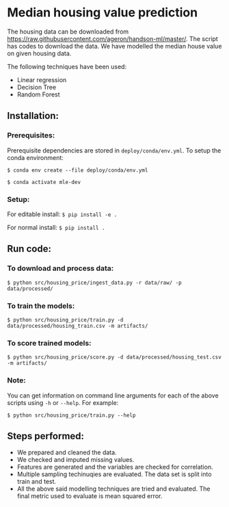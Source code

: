 # Median housing value prediction

The housing data can be downloaded from https://raw.githubusercontent.com/ageron/handson-ml/master/. The script has codes to download the data. We have modelled the median house value on given housing data. 

The following techniques have been used: 

 - Linear regression
 - Decision Tree
 - Random Forest

## Installation:
### Prerequisites:
Prerequisite dependencies are stored in `deploy/conda/env.yml`. To setup the conda environment:

`$ conda env create --file deploy/conda/env.yml`

`$ conda activate mle-dev`

### Setup:
For editable install:
`$ pip install -e .`

For normal install:
`$ pip install .`

## Run code:
### To download and process data:
`$ python src/housing_price/ingest_data.py -r data/raw/ -p data/processed/`
### To train the models:
`$ python src/housing_price/train.py -d data/processed/housing_train.csv -m artifacts/`
### To score trained models:
`$ python src/housing_price/score.py -d data/processed/housing_test.csv -m artifacts/`
### Note:
You can get information on command line arguments for each of the above scripts using `-h` or `--help`. For example: 

`$ python src/housing_price/train.py --help`
## Steps performed:
 - We prepared and cleaned the data. 
 - We checked and imputed missing values.
 - Features are generated and the variables are checked for correlation.
 - Multiple sampling techinuqies are evaluated. The data set is split into train and test.
 - All the above said modelling techniques are tried and evaluated. The final metric used to evaluate is mean squared error.